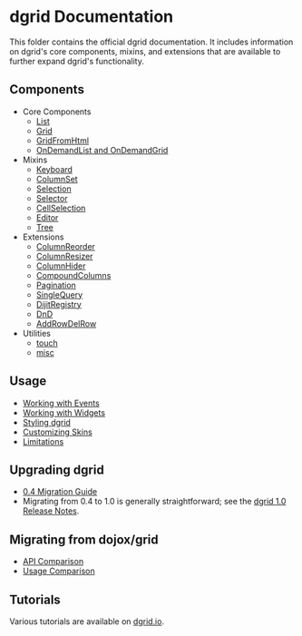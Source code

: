 # dgrid Documentation

This folder contains the official dgrid documentation. It includes
information on dgrid's core components, mixins, and extensions that are
available to further expand dgrid's functionality.

## Components

* Core Components
    * [List](components/core-components/List.md)
    * [Grid](components/core-components/Grid.md)
    * [GridFromHtml](components/core-components/GridFromHtml.md)
    * [OnDemandList and OnDemandGrid](components/core-components/OnDemandList-and-OnDemandGrid.md)
* Mixins
    * [Keyboard](components/mixins/Keyboard.md)
    * [ColumnSet](components/mixins/ColumnSet.md)
    * [Selection](components/mixins/Selection.md)
    * [Selector](components/mixins/Selector.md)
    * [CellSelection](components/mixins/CellSelection.md)
    * [Editor](components/mixins/Editor.md)
    * [Tree](components/mixins/Tree.md)
* Extensions
    * [ColumnReorder](components/extensions/ColumnReorder.md)
    * [ColumnResizer](components/extensions/ColumnResizer.md)
    * [ColumnHider](components/extensions/ColumnHider.md)
    * [CompoundColumns](components/extensions/CompoundColumns.md)
    * [Pagination](components/extensions/Pagination.md)
    * [SingleQuery](components/extensions/SingleQuery.md)
    * [DijitRegistry](components/extensions/DijitRegistry.md)
    * [DnD](components/extensions/DnD.md)
    * [AddRowDelRow](components/extensions/AddRowDelRow.md)
* Utilities
    * [touch](components/utilities/touch.md)
    * [misc](components/utilities/misc.md)

## Usage

* [Working with Events](usage/Working-with-Events.md)
* [Working with Widgets](usage/Working-with-Widgets.md)
* [Styling dgrid](usage/Styling-dgrid.md)
* [Customizing Skins](usage/Customizing-Skins.md)
* [Limitations](usage/Limitations.md)

## Upgrading dgrid

* [0.4 Migration Guide](migrating/0.4-Migration.md)
* Migrating from 0.4 to 1.0 is generally straightforward;
  see the [dgrid 1.0 Release Notes](https://github.com/SitePen/dgrid/releases/tag/v1.0.0).

## Migrating from dojox/grid

* [API Comparison](migrating/API-Comparison.md)
* [Usage Comparison](migrating/Usage-Comparison.md)

## Tutorials

Various tutorials are available on [dgrid.io](http://dgrid.io/#tutorials).
